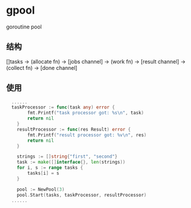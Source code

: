 # gpool
goroutine pool

## 结构

[]tasks -> (allocate fn) -> [jobs channel] -> (work fn) -> [result channel] -> (collect fn) -> [done channel]

## 使用

```go
  ......
  taskProcessor := func(task any) error {
		fmt.Printf("task processor got: %s\n", task)
		return nil
	}
	resultProcessor := func(res Result) error {
		fmt.Printf("result processor got: %v\n", res)
		return nil
	}

	strings := []string{"first", "second"}
	task := make([]interface{}, len(strings))
	for i, s := range tasks {
		tasks[i] = s
	}

	pool := NewPool(3)
	pool.Start(tasks, taskProcessor, resultProcessor)
  ......
```
